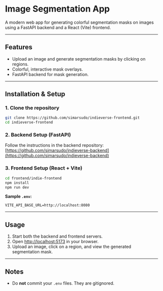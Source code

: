 # Image Segmentation App

A modern web app for generating colorful segmentation masks on images using a FastAPI backend and a React (Vite) frontend.

---

## Features

- Upload an image and generate segmentation masks by clicking on regions.
- Colorful, interactive mask overlays.
- FastAPI backend for mask generation.

---

## Installation & Setup

### 1. Clone the repository

```sh
git clone https://github.com/simarsudo/indieverse-frontend.git
cd indieverse-frontend
```

### 2. Backend Setup (FastAPI)

Follow the instructions in the backend repository:  
[https://github.com/simarsudo/indieverse-backend](https://github.com/simarsudo/indieverse-backend)

### 3. Frontend Setup (React + Vite)

```sh
cd frontend/indie-frontend
npm install
npm run dev
```

**Sample `.env`:**
```
VITE_API_BASE_URL=http://localhost:8080
```

---

## Usage

1. Start both the backend and frontend servers.
2. Open [http://localhost:5173](http://localhost:5173) in your browser.
3. Upload an image, click on a region, and view the generated segmentation mask.

---

## Notes

- Do **not** commit your `.env` files. They are gitignored.
